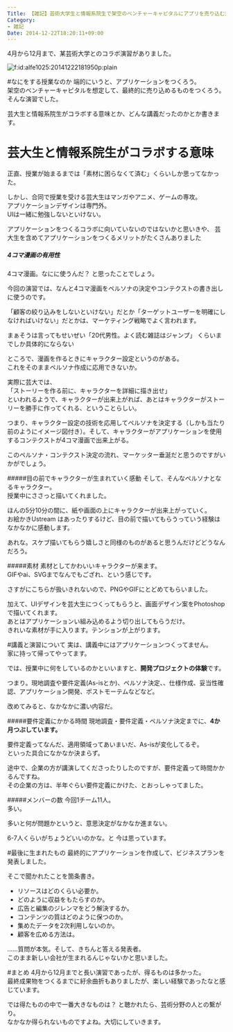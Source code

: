 ```yaml
---
Title: 【雑記】芸術大学生と情報系院生で架空のベンチャーキャピタルにアプリを売り込む演習講義
Category:
- 雑記
Date: 2014-12-22T18:20:11+09:00
---
```


4月から12月まで、某芸術大学とのコラボ演習がありました。


<span ><img src="https://cdn-ak.f.st-hatena.com/images/fotolife/a/alfe1025/20141222/20141222181950.png" alt="f:id:alfe1025:20141222181950p:plain" title="f:id:alfe1025:20141222181950p:plain" class="hatena-fotolife" itemprop="image"></span>


#なにをする授業なのか
端的にいうと、アプリケーションをつくろう。  
架空のベンチャーキャピタルを想定して、最終的に売り込めるものをつくろう。  
そんな演習でした。

芸大生と情報系院生がコラボする意味とか、どんな講義だったのかとか書きます。


<!-- more -->


# 芸大生と情報系院生がコラボする意味
正直、授業が始まるまでは「素材に困らなくて済む」くらいしか思ってなかった。  

しかし、合同で授業を受ける芸大生はマンガやアニメ、ゲームの専攻。  
アプリケーションデザインは専門外。  
UIは一緒に勉強しないといけない。

アプリケーションをつくるコラボに向いていないのではないかと思いきや、
芸大生を含めてアプリケーションをつくるメリットがたくさんありました

##### 4コマ漫画の有用性
4コマ漫画。なにに使うんだ？ と思ったことでしょう。

今回の演習では、なんと4コマ漫画をペルソナの決定やコンテクストの書き出しに使うのです。  

「顧客の絞り込みをしないといけない」だとか「ターゲットユーザーを明確にしなければいけない」だとかは、マーケティング戦略でよく言われます。

まぁそうは言ってもせいぜい「20代男性。よく読む雑誌はジャンプ」 くらいまでしか具体的にならない

ところで、漫画を作るときにキャラクター設定というのがある。  
これをそのままペルソナ作成に応用できないか。

実際に芸大では、  
「ストーリーを作る前に、キャラクターを詳細に描き出せ」  
といわれるようで、キャラクターが出来上がれば、あとはキャラクターがストーリーを勝手に作ってくれる、ということらしい。

つまり、キャラクター設定の技術を応用してペルソナを決定する（しかも当たり前のようにイメージ図付き）。そして、キャラクターがアプリケーションを使用するコンテクストが4コマ漫画で出来上がる。

このペルソナ・コンテクスト決定の流れ、マーケッター垂涎だと思うのですがいかがでしょう。

#####目の前でキャラクターが生まれていく感動
そして、そんなペルソナとなるキャラクター。  
授業中にささっと描いてくれました。

ほんの5分10分の間に、紙や画面の上にキャラクターが出来上がっていく。  
お絵かきUstream はあったりするけど、目の前で描いてもらうっていう経験はなかなかに感動します。

あれな。スケブ描いてもらう嬉しさと同様のものがあると思うんだけどどうなんだろう。

#####素材
素材としてかわいいキャラクターが来ます。  
GIFやai、SVGまでなんでもござれ、という感じです。

さすがにこちらが扱いきれないので、PNGやGIFにとどめてもらいました。

加えて、UIデザインを芸大生につくってもらうと、画面デザイン案をPhotoshopで描いてくれます。    
あとはアプリケーションい組み込めるよう切り出してもらうだけ。  
きれいな素材が手に入ります。テンションが上がります。


#講義と演習について
実は、講義中にはアプリケーションつくってません。  
家に持って帰ってやってます。

では、授業中に何をしているのかといいますと、**開発プロジェクトの体験**です。

つまり。現地調査や要件定義(As-isとか)、ペルソナ決定、、仕様作成、妥当性確認、アプリケーション開発、ポストモーテムなどなど。

改めてみると、なかなかに濃い内容だ。

#####要件定義にかかる時間
現地調査・要件定義・ペルソナ決定までに、**4か月つぶしています。**

要件定義ってなんだ、適用領域ってあいまいだ、As-isが変化してるぞ。  
といった具合になかなか決まらず。

途中で、企業の方が講演してくださったりしたのですが、要件定義って時間かかるんですね。  
その企業の方は、半年ぐらい要件定義にかけた、とおっしゃってました。


#####メンバーの数
今回1チーム11人。  
多い。

多いと何が問題かというと、意思決定がなかなか進まない。

6-7人くらいがちょうどいいのかな。と 今は思っています。

#最後に生まれたもの
最終的にアプリケーションを作成して、ビジネスプランを発表しました。

そこで聞かれたことを箇条書き。

* リソースはどのくらい必要か。
* どのように収益をもたらすのか。
* 広告と編集のジレンマをどう解決するか。
* コンテンツの質はどのように保つのか。
* 集めたデータを2次利用しないのか。
* 顧客を広める方法は。

……質問が本気。そして、きちんと答える発表者。  
このまま新しい会社が生まれるんじゃないかと思いました。

#まとめ
4月から12月までと長い演習であったが、得るものは多かった。  
最終成果物をつくるまでに紆余曲折もありましたが、楽しい経験であったなと感じています。

では得たものの中で一番大きなものは？ と聴かれたら、芸術分野の人との繋がり。  
なかなか得られないものですよね。大切にしていきます。
